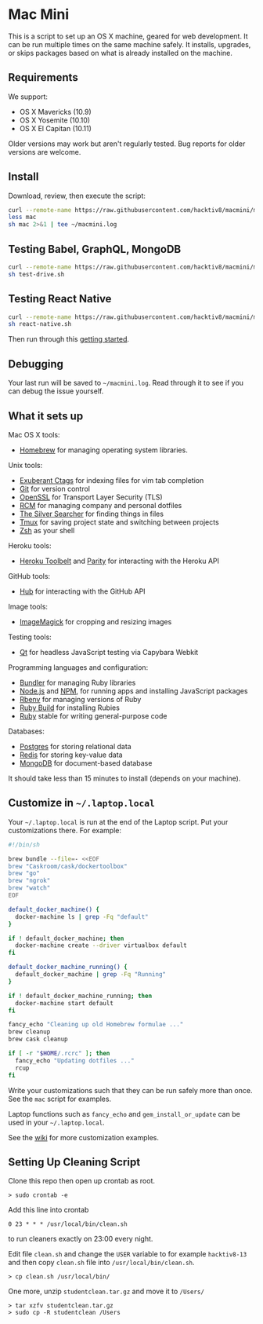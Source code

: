Mac Mini
========

This is a script to set up an OS X machine, geared for web development.
It can be run multiple times on the same machine safely.
It installs, upgrades, or skips packages based on what is already installed on the machine.

Requirements
------------

We support:

* OS X Mavericks (10.9)
* OS X Yosemite (10.10)
* OS X El Capitan (10.11)

Older versions may work but aren't regularly tested. Bug reports for older
versions are welcome.

Install
-------

Download, review, then execute the script:

```sh
curl --remote-name https://raw.githubusercontent.com/hacktiv8/macmini/master/mac
less mac
sh mac 2>&1 | tee ~/macmini.log
```

Testing Babel, GraphQL, MongoDB
----------------------

```sh
curl --remote-name https://raw.githubusercontent.com/hacktiv8/macmini/master/test-drive.sh
sh test-drive.sh
```

Testing React Native
--------------------

```sh
curl --remote-name https://raw.githubusercontent.com/hacktiv8/macmini/master/react-native.sh
sh react-native.sh
```

Then run through this [getting started](https://facebook.github.io/react-native/docs/getting-started.html#content).


Debugging
---------

Your last run will be saved to `~/macmini.log`.
Read through it to see if you can debug the issue yourself.

What it sets up
---------------

Mac OS X tools:

* [Homebrew] for managing operating system libraries.

[Homebrew]: http://brew.sh/

Unix tools:

* [Exuberant Ctags] for indexing files for vim tab completion
* [Git] for version control
* [OpenSSL] for Transport Layer Security (TLS)
* [RCM] for managing company and personal dotfiles
* [The Silver Searcher] for finding things in files
* [Tmux] for saving project state and switching between projects
* [Zsh] as your shell

[Exuberant Ctags]: http://ctags.sourceforge.net/
[Git]: https://git-scm.com/
[OpenSSL]: https://www.openssl.org/
[RCM]: https://github.com/thoughtbot/rcm
[The Silver Searcher]: https://github.com/ggreer/the_silver_searcher
[Tmux]: http://tmux.github.io/
[Zsh]: http://www.zsh.org/

Heroku tools:

* [Heroku Toolbelt] and [Parity] for interacting with the Heroku API

[Heroku Toolbelt]: https://toolbelt.heroku.com/
[Parity]: https://github.com/thoughtbot/parity

GitHub tools:

* [Hub] for interacting with the GitHub API

[Hub]: http://hub.github.com/

Image tools:

* [ImageMagick] for cropping and resizing images

Testing tools:

* [Qt] for headless JavaScript testing via Capybara Webkit

[Qt]: http://qt-project.org/

Programming languages and configuration:

* [Bundler] for managing Ruby libraries
* [Node.js] and [NPM], for running apps and installing JavaScript packages
* [Rbenv] for managing versions of Ruby
* [Ruby Build] for installing Rubies
* [Ruby] stable for writing general-purpose code

[Bundler]: http://bundler.io/
[ImageMagick]: http://www.imagemagick.org/
[Node.js]: http://nodejs.org/
[NPM]: https://www.npmjs.org/
[Rbenv]: https://github.com/sstephenson/rbenv
[Ruby Build]: https://github.com/sstephenson/ruby-build
[Ruby]: https://www.ruby-lang.org/en/


Databases:

* [Postgres] for storing relational data
* [Redis] for storing key-value data
* [MongoDB] for document-based database

[Postgres]: http://www.postgresql.org/
[Redis]: http://redis.io/
[Mongodb]: https://www.mongodb.com/

It should take less than 15 minutes to install (depends on your machine).

Customize in `~/.laptop.local`
------------------------------

Your `~/.laptop.local` is run at the end of the Laptop script.
Put your customizations there.
For example:

```sh
#!/bin/sh

brew bundle --file=- <<EOF
brew "Caskroom/cask/dockertoolbox"
brew "go"
brew "ngrok"
brew "watch"
EOF

default_docker_machine() {
  docker-machine ls | grep -Fq "default"
}

if ! default_docker_machine; then
  docker-machine create --driver virtualbox default
fi

default_docker_machine_running() {
  default_docker_machine | grep -Fq "Running"
}

if ! default_docker_machine_running; then
  docker-machine start default
fi

fancy_echo "Cleaning up old Homebrew formulae ..."
brew cleanup
brew cask cleanup

if [ -r "$HOME/.rcrc" ]; then
  fancy_echo "Updating dotfiles ..."
  rcup
fi
```

Write your customizations such that they can be run safely more than once.
See the `mac` script for examples.

Laptop functions such as `fancy_echo` and
`gem_install_or_update`
can be used in your `~/.laptop.local`.

See the [wiki](https://github.com/thoughtbot/laptop/wiki)
for more customization examples.

Setting Up Cleaning Script
--------------------------

Clone this repo then open up crontab as root.

```text
> sudo crontab -e
```

Add this line into crontab

`0 23 * * * /usr/local/bin/clean.sh`

to run cleaners exactly on 23:00 every night.

Edit file `clean.sh` and change the `USER` variable to for example `hacktiv8-13` and then copy `clean.sh` file into `/usr/local/bin/clean.sh`.

```text
> cp clean.sh /usr/local/bin/
```

One more, unzip `studentclean.tar.gz` and move it to `/Users/` 

```text
> tar xzfv studentclean.tar.gz
> sudo cp -R studentclean /Users
```

